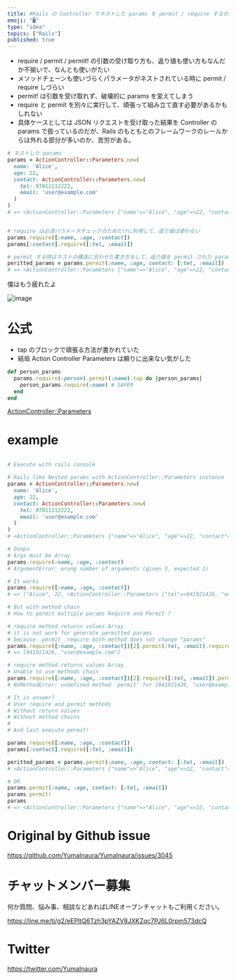 ```yaml
---
title: #Rails の Controller でネストした params を permit / require するのはメソッドチェーンじゃいかん
emoji: "🖥"
type: "idea"
topics: ["Rails"]
published: true
---
```


- require / permit / permit! の引数の受け取り方も、返り値も使い方もなんだか不揃いで、なんとも使いがたい
- メソッドチェーンも使いづらくパラメータがネストされている時に permit / require しづらい
- permit! は引数を受け取れず、破壊的に params を変えてしまう
- require と permit を別々に実行して、頑張って組み立て直す必要があるかもしれない
- 具体ケースとしては JSON リクエストを受け取った結果を Controller の params で扱っているのだが、Rails のもともとのフレームワークのレールからは外れる部分が多いのか、苦労がある。

```rb
# ネストした params
params = ActionController::Parameters.new(
  name: 'Alice',
  age: 22,
  contact: ActionController::Parameters.new(
    tel: 07011112222,
    email: 'user@example.com'
  )
)
# => <ActionController::Parameters {"name"=>"Alice", "age"=>22, "contact"=><ActionController::Parameters {"tel"=>941921426, "email"=>"user@example.com"} permitted: false>} permitted: false>


# require は必須パラメータチェックのためだけに利用して、返り値は使わない
params.require([:name, :age, :contact])
params[:contact].require([:tel, :email])

# permit する時はネストの構造に合わせた書き方をして、返り値を permit された params として利用する
peritted_params = params.permit(:name, :age, contact: [:tel, :email])
# => <ActionController::Parameters {"name"=>"Alice", "age"=>22, "contact"=><ActionController::Parameters {"tel"=>941921426, "email"=>"user@example.com"} permitted: true>} permitted: true>
```

僕はもう疲れたよ

![image](https://user-images.githubusercontent.com/13635059/77215222-54114980-6b56-11ea-8510-1d61c450d0dd.png)


# 公式

- tap のブロックで頑張る方法が書かれていた
- 結局 Action Controller Parameters は頼りに出来ない気がした

```rb
def person_params
  params.require(:person).permit(:name).tap do |person_params|
    person_params.require(:name) # SAFER
  end
end
```

[ActionController::Parameters](https://api.rubyonrails.org/classes/ActionController/Parameters.html)

# example

```rb

# Execute with rails console

# Rails like Nested params with ActionController::Parameters instance
params = ActionController::Parameters.new(
  name: 'Alice',
  age: 22,
  contact: ActionController::Parameters.new(
    tel: 07011112222,
    email: 'user@example.com'
  )
)
# <ActionController::Parameters {"name"=>"Alice", "age"=>22, "contact"=><ActionController::Parameters {"tel"=>941921426, "email"=>"user@example.com"} permitted: false>} permitted: false>

# Ooops
# Args must be Array
params.require(:name, :age, :contact)
# ArgumentError: wrong number of arguments (given 3, expected 1)

# It works
params.require([:name, :age, :contact])
# => ["Alice", 22, <ActionController::Parameters {"tel"=>941921426, "email"=>"user@example.com"} permitted: false>]

# But with method chain
# How to permit multiple params Require and Permit ?

# require method returns values Array
# it is not work for generate permitted params
# because .permit .require both method does not change "params"
params.require([:name, :age, :contact])[2].permit(:tel, :email).require([:tel, :email])
# => [941921426, "user@example.com"]

# require method returns values Array
# Unable to use methods chain
params.require([:name, :age, :contact])[2].require([:tel, :email]).permit(:tel, :email)
# NoMethodError: undefined method `permit' for [941921426, "user@example.com"]:Array

# It is answer?
# User require and permit methods
# Without return values
# Without method chains
# 
# And last execute permit!

params.require([:name, :age, :contact])
params[:contact].require([:tel, :email])

peritted_params = params.permit(:name, :age, contact: [:tel, :email])
# <ActionController::Parameters {"name"=>"Alice", "age"=>22, "contact"=><ActionController::Parameters {"tel"=>941921426, "email"=>"user@example.com"} permitted: true>} permitted: true>

# OR
params.permit(:name, :age, contact: [:tel, :email])
params.permit!
params
# => <ActionController::Parameters {"name"=>"Alice", "age"=>22, "contact"=><ActionController::Parameters {"tel"=>941921426, "email"=>"user@example.com"} permitted: true>} permitted: true>
```

# Original by Github issue

https://github.com/YumaInaura/YumaInaura/issues/3045








<!-- Update From Qiita API -->

# チャットメンバー募集


何か質問、悩み事、相談などあればLINEオープンチャットもご利用ください。

https://line.me/ti/g2/eEPltQ6Tzh3pYAZV8JXKZqc7PJ6L0rpm573dcQ





# Twitter


https://twitter.com/YumaInaura


<!-- Update From Qiita API -->


